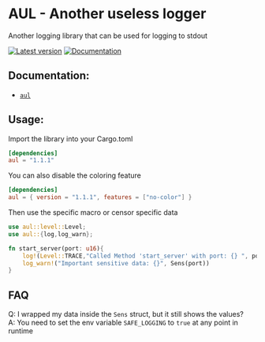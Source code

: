# AUL - Another useless logger

Another logging library that can be used for logging to stdout

[![Latest version](https://img.shields.io/badge/crates.io-1.1.3-red)](https://crates.io/crates/aul)
[![Documentation](https://docs.rs/log/badge.svg)](https://docs.rs/aul)

## Documentation:

* [`aul`](https://docs.rs/aul)

## Usage:

Import the library into your Cargo.toml 

```toml
[dependencies]
aul = "1.1.1"
```

You can also disable the coloring feature

```toml
[dependencies]
aul = { version = "1.1.1", features = ["no-color"] }
```

Then use the specific macro or censor specific data

```rust
use aul::level::Level;
use aul::{log,log_warn};

fn start_server(port: u16){
    log!(Level::TRACE,"Called Method 'start_server' with port: {} ", port);
    log_warn!("Important sensitive data: {}", Sens(port))
}

```
## FAQ

Q: I wrapped my data inside the `Sens` struct, but it still shows the values? <br>
A: You need to set the env variable `SAFE_LOGGING` to `true` at any point in runtime